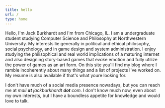 ```yaml
---
title: hello
url: /
type: home
---
```


Hello, I'm Jack Burkhardt and I'm from Chicago, IL. I am a undergraduate student studying Computer Science and Philosophy at Northwestern University. My interests lie generally in political and ethical philosophy, social psychology, and in game design and system administration. I enjoy studying the philisophical and real world implications of a maturing internet and also designing story-based games that evoke emotion and fully utilize the power of games as an art form.  On this site you'll find my blog where I ramble incoherently about many things and a list of projects I've worked on. My resume is also available if that's what youre looking for.

I don't have much of a social media presence nowadays, but you can reach me at *mail **at** jackburkhardt **dot** com*. I don't know much now, even about my own interests, but I have a boundless appetite for knowledge and would love to talk.